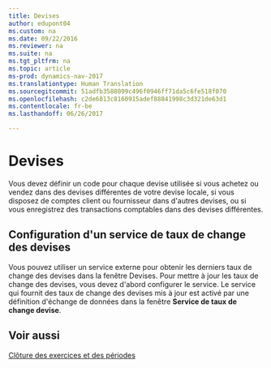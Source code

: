 ```yaml
---
title: Devises
author: edupont04
ms.custom: na
ms.date: 09/22/2016
ms.reviewer: na
ms.suite: na
ms.tgt_pltfrm: na
ms.topic: article
ms-prod: dynamics-nav-2017
ms.translationtype: Human Translation
ms.sourcegitcommit: 51adfb3588099c496f0946ff71da5c6fe518f070
ms.openlocfilehash: c2de6813c8160915adef88841998c3d321de63d1
ms.contentlocale: fr-be
ms.lasthandoff: 06/26/2017

---
```


# <a name="currencies"></a>Devises
Vous devez définir un code pour chaque devise utilisée si vous achetez ou vendez dans des devises différentes de votre devise locale, si vous disposez de comptes client ou fournisseur dans d'autres devises, ou si vous enregistrez des transactions comptables dans des devises différentes.  

## <a name="set-up-a-currency-exchange-rate-service"></a>Configuration d'un service de taux de change des devises
Vous pouvez utiliser un service externe pour obtenir les derniers taux de change des devises dans la fenêtre Devises. Pour mettre à jour les taux de change des devises, vous devez d'abord configurer le service.
Le service qui fournit des taux de change des devises mis à jour est activé par une définition d'échange de données dans la fenêtre **Service de taux de change devise**.  

## <a name="see-also"></a>Voir aussi
[Clôture des exercices et des périodes](year-close-years-periods.md)

